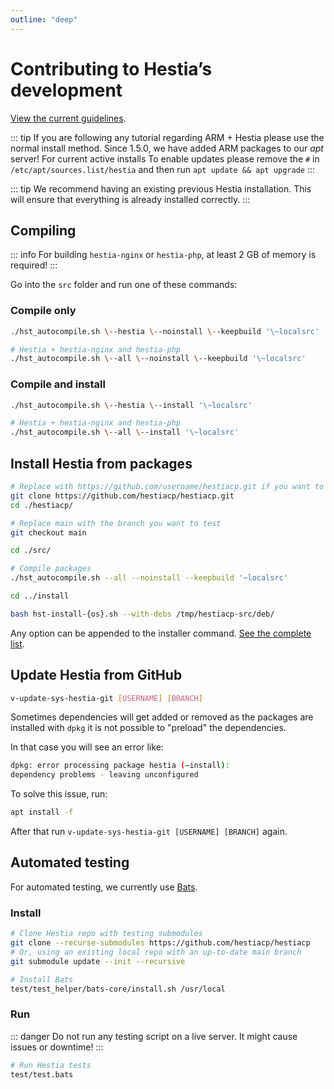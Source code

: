 ```yaml
---
outline: "deep"
---
```


# Contributing to Hestia’s development

[View the current guidelines](https://github.com/hestiacp/hestiacp/blob/main/CONTRIBUTING.md).

::: tip
If you are following any tutorial regarding ARM + Hestia please use the normal install method. Since 1.5.0, we have added ARM packages to our _apt_ server! For current active installs To enable updates please remove the `#` in `/etc/apt/sources.list/hestia` and then run `apt update && apt upgrade`
:::

::: tip
We recommend having an existing previous Hestia installation. This will ensure that everything is already installed correctly.
:::

## Compiling

::: info
For building `hestia-nginx` or `hestia-php`, at least 2 GB of memory is required!
:::

Go into the `src` folder and run one of these commands:

### Compile only

```sh
./hst_autocompile.sh \--hestia \--noinstall \--keepbuild '\~localsrc'

# Hestia + hestia-nginx and hestia-php
./hst_autocompile.sh \--all \--noinstall \--keepbuild '\~localsrc'
```

### Compile and install

```sh
./hst_autocompile.sh \--hestia \--install '\~localsrc'

# Hestia + hestia-nginx and hestia-php
./hst_autocompile.sh \--all \--install '\~localsrc'
```

## Install Hestia from packages

```bash
# Replace with https://github.com/username/hestiacp.git if you want to test a branch that you created yourself
git clone https://github.com/hestiacp/hestiacp.git
cd ./hestiacp/

# Replace main with the branch you want to test
git checkout main

cd ./src/

# Compile packages
./hst_autocompile.sh --all --noinstall --keepbuild '~localsrc'

cd ../install

bash hst-install-{os}.sh --with-debs /tmp/hestiacp-src/deb/
```

Any option can be appended to the installer command. [See the complete list](../introduction/getting-started#list-of-installation-options).

## Update Hestia from GitHub

```bash
v-update-sys-hestia-git [USERNAME] [BRANCH]
```

Sometimes dependencies will get added or removed as the packages are installed with `dpkg` it is not possible to "preload" the dependencies.

In that case you will see an error like:

```bash
dpkg: error processing package hestia (–install):
dependency problems - leaving unconfigured
```

To solve this issue, run:

```bash
apt install -f
```

After that run `v-update-sys-hestia-git [USERNAME] [BRANCH]` again.

## Automated testing

For automated testing, we currently use [Bats](https://github.com/bats-core/bats-core).

### Install

```bash
# Clone Hestia repo with testing submodules
git clone --recurse-submodules https://github.com/hestiacp/hestiacp
# Or, using an existing local repo with an up-to-date main branch
git submodule update --init --recursive

# Install Bats
test/test_helper/bats-core/install.sh /usr/local
```

### Run

::: danger
Do not run any testing script on a live server. It might cause issues or downtime!
:::

```bash
# Run Hestia tests
test/test.bats
```

